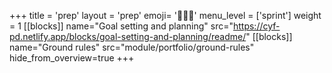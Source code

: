 +++
title = 'prep'
layout = 'prep'
emoji= '🧑🏾‍💻'
menu_level = ['sprint']
weight = 1
[[blocks]]
name="Goal setting and planning"
src="https://cyf-pd.netlify.app/blocks/goal-setting-and-planning/readme/"
[[blocks]]
name="Ground rules"
src="module/portfolio/ground-rules"
hide_from_overview=true
+++
